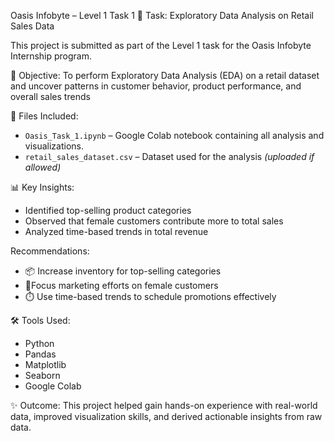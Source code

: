  Oasis Infobyte – Level 1 Task 1
 📌 Task: Exploratory Data Analysis on Retail Sales Data

This project is submitted as part of the Level 1 task for the Oasis Infobyte Internship program.
 
 🧠 Objective:
To perform Exploratory Data Analysis (EDA) on a retail dataset and uncover patterns in customer behavior, product performance, and overall sales trends

 📁 Files Included:
- `Oasis_Task_1.ipynb` – Google Colab notebook containing all analysis and visualizations.
- `retail_sales_dataset.csv` – Dataset used for the analysis *(uploaded if allowed)*

📊 Key Insights:
- Identified top-selling product categories
- Observed that female customers contribute more to total sales
- Analyzed time-based trends in total revenue
 
 Recommendations:
- 📦 Increase inventory for top-selling categories
- 🎯Focus marketing efforts on female customers
- ⏱️ Use time-based trends to schedule promotions effectively

🛠️ Tools Used:
- Python
- Pandas
- Matplotlib
- Seaborn
- Google Colab

✨ Outcome:
This project helped gain hands-on experience with real-world data, improved visualization skills, and derived actionable insights from raw data.

